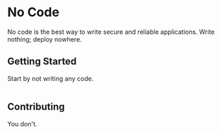 # No Code

No code is the best way to write secure and reliable applications. Write nothing; deploy nowhere.

## Getting Started

Start by not writing any code.

```

```

## Contributing

You don't.
